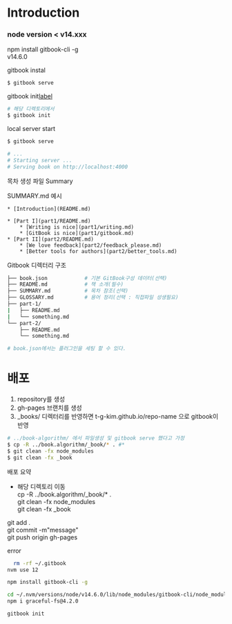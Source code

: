 # Introduction

### node version < v14.xxx
npm install gitbook-cli -g  
v14.6.0


gitbook instal
```bash
$ gitbook serve
```

gitbook init[label](https://www.gitbook.com/)
```bash
# 해당 디렉토리에서
$ gitbook init
```

local server start
```bash
$ gitbook serve

# ...
# Starting server ...
# Serving book on http://localhost:4000
```

목차 생성 파일
Summary

SUMMARY.md 예시
```text
* [Introduction](README.md)  
  
* [Part I](part1/README.md)  
	* [Writing is nice](part1/writing.md)  
	* [GitBook is nice](part1/gitbook.md)  
* [Part II](part2/README.md)  
	* [We love feedback](part2/feedback_please.md)  
	* [Better tools for authors](part2/better_tools.md)  
```

Gitbook 디렉터리 구조
```bash
├── book.json            # 기본 GitBook구성 데이터(선택)  
├── README.md            # 책 소개(필수)  
├── SUMMARY.md           # 목차 참조(선택)  
├── GLOSSARY.md          # 용어 정리(선택 : 직접파일 성생필요)   
├── part-1/  
|   ├── README.md  
|   └── something.md  
└── part-2/  
    ├── README.md  
    └── something.md  

# book.json에서는 플러그인을 세팅 할 수 있다.
```

# 배포
1. repository를 생성
2. gh-pages 브랜치를 생성
3.  _books/ 디렉터리를 반영하면 t-g-kim.github.io/repo-name 으로 gitbook이 반영
```bash
# ../book-algorithm/ 에서 파일생성 및 gitbook serve 했다고 가정   
$ cp -R ../book.algorithm/_book/* . #*  
$ git clean -fx node_modules  
$ git clean -fx _book  
```
배포 요약
- 해당 디렉토리 이동  
cp -R ../book.algorithm/_book/* .  
git clean -fx node_modules   
git clean -fx _book  

git add .  
git commit -m"message"  
git push origin gh-pages  





error
```bash
  rm -rf ~/.gitbook 
nvm use 12

npm install gitbook-cli -g

cd ~/.nvm/versions/node/v14.6.0/lib/node_modules/gitbook-cli/node_modules/npm/node_modules
npm i graceful-fs@4.2.0

gitbook init

```